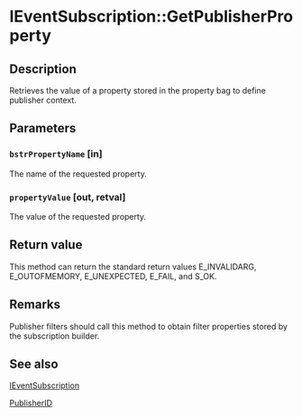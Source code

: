 # IEventSubscription::GetPublisherProperty

## Description

Retrieves the value of a property stored in the property bag to define publisher context.

## Parameters

### `bstrPropertyName` [in]

The name of the requested property.

### `propertyValue` [out, retval]

The value of the requested property.

## Return value

This method can return the standard return values E_INVALIDARG, E_OUTOFMEMORY, E_UNEXPECTED, E_FAIL, and S_OK.

## Remarks

Publisher filters should call this method to obtain filter properties stored by the subscription builder.

## See also

[IEventSubscription](https://learn.microsoft.com/windows/desktop/api/eventsys/nn-eventsys-ieventsubscription)

[PublisherID](https://learn.microsoft.com/windows/desktop/api/eventsys/nf-eventsys-ieventsubscription-get_publisherid)